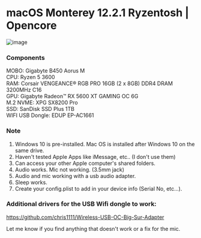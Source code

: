 # macOS Monterey 12.2.1 Ryzentosh | Opencore

![image](https://drive.google.com/uc?export=view&id=1QsnB2QvjJIsNln_KFxIbBD6VRfzW8IX6)

### Components

MOBO: Gigabyte B450 Aorus M<br />
CPU: Ryzen 5 3600<br />
RAM: Corsair VENGEANCE® RGB PRO 16GB (2 x 8GB) DDR4 DRAM 3200MHz C16<br />
GPU: Gigabyte Radeon™ RX 5600 XT GAMING OC 6G<br />
M.2 NVME: XPG SX8200 Pro<br />
SSD: SanDisk SSD Plus 1TB<br />
WIFI USB Dongle: EDUP EP-AC1661<br />

### Note

1. Windows 10 is pre-installed. Mac OS is installed after Windows 10 on the same drive.<br />
2. Haven't tested Apple Apps like iMessage, etc.. (I don't use them)<br />
3. Can access your other Apple computer's shared folders.<br />
4. Audio works. Mic not working. (3.5mm jack)<br />
5. Audio and mic working with a usb audio adapter.<br />
6. Sleep works. <br />
7. Create your config.plist to add in your device info (Serial No, etc...).

### Additional drivers for the USB Wifi dongle to work:<br />

https://github.com/chris1111/Wireless-USB-OC-Big-Sur-Adapter

Let me know if you find anything that doesn't work or a fix for the mic.
